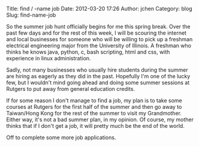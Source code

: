 Title: find / -name job
Date: 2012-03-20 17:26
Author: jchen
Category: blog
Slug: find-name-job

So the summer job hunt officially begins for me this spring break. Over
the past few days and for the rest of this week, I will be scouring the
internet and local businesses for someone who will be willing to pick up
a freshman electrical engineering major from the University of Illinois.
A freshman who thinks he knows java, python, c, bash scripting, html and
css, with experience in linux administration.

Sadly, not many businesses who usually hire students during the summer
are hiring as eagerly as they did in the past. Hopefully I'm one of the
lucky few, but I wouldn't mind going ahead and doing some summer
sessions at Rutgers to put away from general education credits.

If for some reason I don't manage to find a job, my plan is to take some
courses at Rutgers for the first half of the summer and then go away to
Taiwan/Hong Kong for the rest of the summer to visit my Grandmother.
Either way, it's not a bad summer plan, in my opinion. Of course, my
mother thinks that if I don't get a job, it will pretty much be the end
of the world.

Off to complete some more job applications.
